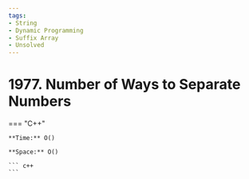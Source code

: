```yaml
---
tags:
- String
- Dynamic Programming
- Suffix Array
- Unsolved
---
```



# 1977. Number of Ways to Separate Numbers

=== "C++"

    **Time:** O()

    **Space:** O()

    ``` c++
    ```